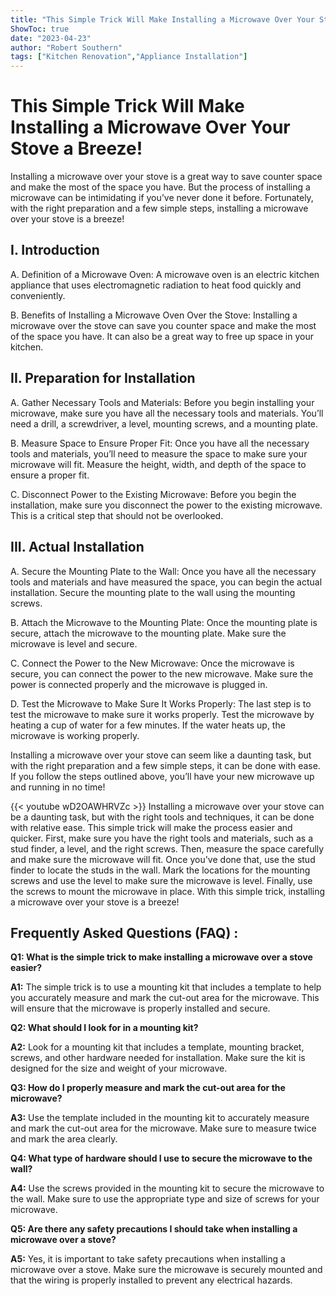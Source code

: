 ```yaml
---
title: "This Simple Trick Will Make Installing a Microwave Over Your Stove a Breeze!"
ShowToc: true 
date: "2023-04-23"
author: "Robert Southern" 
tags: ["Kitchen Renovation","Appliance Installation"]
---
```

# This Simple Trick Will Make Installing a Microwave Over Your Stove a Breeze!

Installing a microwave over your stove is a great way to save counter space and make the most of the space you have. But the process of installing a microwave can be intimidating if you’ve never done it before. Fortunately, with the right preparation and a few simple steps, installing a microwave over your stove is a breeze!

## I. Introduction

A. Definition of a Microwave Oven: A microwave oven is an electric kitchen appliance that uses electromagnetic radiation to heat food quickly and conveniently.

B. Benefits of Installing a Microwave Oven Over the Stove: Installing a microwave over the stove can save you counter space and make the most of the space you have. It can also be a great way to free up space in your kitchen.

## II. Preparation for Installation

A. Gather Necessary Tools and Materials: Before you begin installing your microwave, make sure you have all the necessary tools and materials. You’ll need a drill, a screwdriver, a level, mounting screws, and a mounting plate.

B. Measure Space to Ensure Proper Fit: Once you have all the necessary tools and materials, you’ll need to measure the space to make sure your microwave will fit. Measure the height, width, and depth of the space to ensure a proper fit.

C. Disconnect Power to the Existing Microwave: Before you begin the installation, make sure you disconnect the power to the existing microwave. This is a critical step that should not be overlooked.

## III. Actual Installation

A. Secure the Mounting Plate to the Wall: Once you have all the necessary tools and materials and have measured the space, you can begin the actual installation. Secure the mounting plate to the wall using the mounting screws.

B. Attach the Microwave to the Mounting Plate: Once the mounting plate is secure, attach the microwave to the mounting plate. Make sure the microwave is level and secure.

C. Connect the Power to the New Microwave: Once the microwave is secure, you can connect the power to the new microwave. Make sure the power is connected properly and the microwave is plugged in.

D. Test the Microwave to Make Sure It Works Properly: The last step is to test the microwave to make sure it works properly. Test the microwave by heating a cup of water for a few minutes. If the water heats up, the microwave is working properly.

Installing a microwave over your stove can seem like a daunting task, but with the right preparation and a few simple steps, it can be done with ease. If you follow the steps outlined above, you’ll have your new microwave up and running in no time!

{{< youtube wD2OAWHRVZc >}} 
Installing a microwave over your stove can be a daunting task, but with the right tools and techniques, it can be done with relative ease. This simple trick will make the process easier and quicker. First, make sure you have the right tools and materials, such as a stud finder, a level, and the right screws. Then, measure the space carefully and make sure the microwave will fit. Once you've done that, use the stud finder to locate the studs in the wall. Mark the locations for the mounting screws and use the level to make sure the microwave is level. Finally, use the screws to mount the microwave in place. With this simple trick, installing a microwave over your stove is a breeze!

## Frequently Asked Questions (FAQ) :
**Q1: What is the simple trick to make installing a microwave over a stove easier?**

**A1:** The simple trick is to use a mounting kit that includes a template to help you accurately measure and mark the cut-out area for the microwave. This will ensure that the microwave is properly installed and secure.

**Q2: What should I look for in a mounting kit?**

**A2:** Look for a mounting kit that includes a template, mounting bracket, screws, and other hardware needed for installation. Make sure the kit is designed for the size and weight of your microwave.

**Q3: How do I properly measure and mark the cut-out area for the microwave?**

**A3:** Use the template included in the mounting kit to accurately measure and mark the cut-out area for the microwave. Make sure to measure twice and mark the area clearly.

**Q4: What type of hardware should I use to secure the microwave to the wall?**

**A4:** Use the screws provided in the mounting kit to secure the microwave to the wall. Make sure to use the appropriate type and size of screws for your microwave.

**Q5: Are there any safety precautions I should take when installing a microwave over a stove?**

**A5:** Yes, it is important to take safety precautions when installing a microwave over a stove. Make sure the microwave is securely mounted and that the wiring is properly installed to prevent any electrical hazards.





